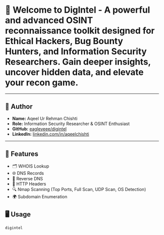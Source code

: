 # 🔎 **Welcome to DigIntel** - A powerful and advanced OSINT reconnaissance toolkit designed for **Ethical Hackers**, **Bug Bounty Hunters**, and **Information Security Researchers**. Gain deeper insights, uncover hidden data, and elevate your recon game.

---

## 👤 Author

- **Name:** Aqeel Ur Rehman Chishti  
- **Role:** Information Security Researcher & OSINT Enthusiast  
- **GitHub:** [eagleyeee/digintel](https://github.com/eagleyeee/digintel)  
- **LinkedIn:** [linkedin.com/in/aqeelchishti](https://linkedin.com/in/aqeelchishti)  

---

## 🧰 Features

- 🗂️ WHOIS Lookup  
- 🌐 DNS Records  
- 🔁 Reverse DNS  
- 🧾 HTTP Headers  
- 🔍 Nmap Scanning (Top Ports, Full Scan, UDP Scan, OS Detection)  
- 🌍 Subdomain Enumeration

## 🖥️ Usage
```bash
digintel
